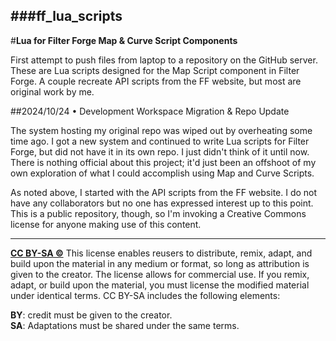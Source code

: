 ###ff\_lua\_scripts
------------------------------------------------------------------------------------------------------------------------
#**Lua for Filter Forge Map & Curve Script Components**

First attempt to push files from laptop to a repository on the GitHub server. These are Lua scripts designed for the Map Script component in Filter Forge. A couple recreate API scripts from the FF website, but most are original work by me.

##2024/10/24 • Development Workspace Migration & Repo Update

The system hosting my original repo was wiped out by overheating some time ago. I got a new system and continued to write Lua scripts for Filter Forge, but did not have it in its own repo. I just didn't think of it until now. There is nothing official about this project; it'd just been an offshoot of my own exploration of what I could accomplish using Map and Curve Scripts.

As noted above, I started with the API scripts from the FF website. I do not have any collaborators but no one has expressed interest up to this point. This is a public repository, though, so I'm invoking a Creative Commons license for anyone making use of this content.  

------------------------------------------------------------------------------------------------------------------------
**[CC BY-SA ©](https://creativecommons.org/licenses/by-sa/4.0/)** 
This license enables reusers to distribute, remix, adapt, and build upon the material in any medium or format, so long as attribution is given to the creator. The license allows for commercial use. If you remix, adapt, or build upon the material, you must license the modified material under identical terms. CC BY-SA includes the following elements:

 **BY**: credit must be given to the creator.  
 **SA**: Adaptations must be shared under the same terms. 
